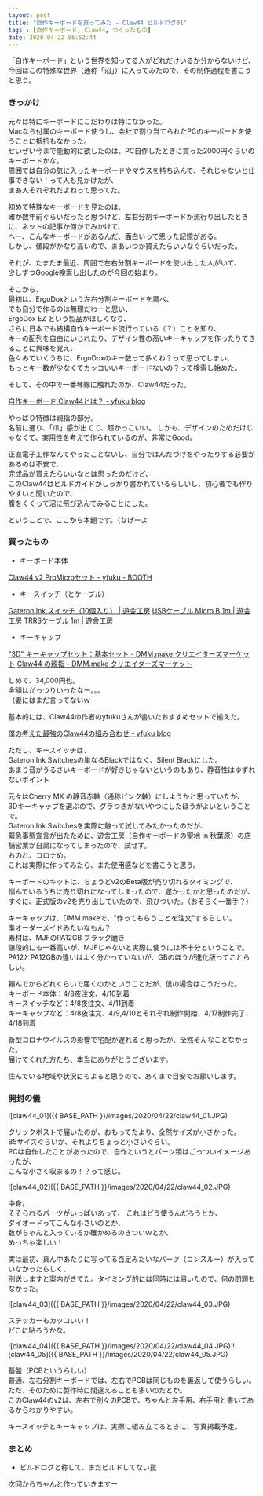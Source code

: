 ```yaml
---
layout: post
title: "自作キーボードを買ってみた - Claw44 ビルドログ01"
tags : [自作キーボード, Claw44, つくったもの]
date: 2020-04-22 06:52:44
---
```



「自作キーボード」という世界を知ってる人がどれだけいるか分からないけど、  
今回はこの特殊な世界（通称「沼」）に入ってみたので、その制作過程を書こうと思う。  


### きっかけ

元々は特にキーボードにこだわりは特になかった。  
Macなら付属のキーボード使うし、会社で割り当てられたPCのキーボードを使うことに抵抗もなかった。  
せいぜい今まで能動的に欲したのは、PC自作したときに買った2000円ぐらいのキーボードかな。  
周囲では自分の気に入ったキーボードやマウスを持ち込んで、それじゃないと仕事できない！って人も見かけたが、  
まあ人それぞれだよねって思ってた。  


初めて特殊なキーボードを見たのは、  
確か数年前ぐらいだったと思うけど、左右分割キーボードが流行り出したときに、ネットの記事か何かでみかけて、  
へー、こんなキーボードがあるんだ、面白いって思った記憶がある。  
しかし、値段がかなり高いので、まあいつか買えたらいいなぐらいだった。  



それが、たまたま最近、周囲で左右分割キーボードを使い出した人がいて、  
少しずつGoogle検索し出したのが今回の始まり。  

そこから、  
最初は、ErgoDoxという左右分割キーボードを調べ、  
でも自分で作るのは無理だわーと思い、  
ErgoDox EZ という製品がほしくなり、  
さらに日本でも結構自作キーボード流行っている（？）ことを知り、  
キーの配列を自由にいじれたり、デザイン性の高いキーキャップを作ったりできることに興味を覚え、  
色々みていくうちに、ErgoDoxのキー数って多くね？って思ってしまい、  
もっとキー数が少なくてカッコいいキーボードないの？って検索し始めた。  



そして、その中で一番琴線に触れたのが、Claw44だった。  


[自作キーボード Claw44とは？ - yfuku blog](https://blog.yfuku.com/entry/claw44)



やっぱり特徴は親指の部分。  
名前に通り、「爪」感が出てて、超かっこいい。
しかも、デザインのためだけじゃなくて、実用性を考えて作られているのが、非常にGood。

正直電子工作なんてやったことないし、自分ではんだづけをやったりする必要があるのは不安で、  
完成品が買えたらいいなとは思ったのだけど、  
このClaw44はビルドガイドがしっかり書かれているらしいし、初心者でも作りやすいと聞いたので、  
腹をくくって沼に飛び込んでみることにした。  


ということで、ここから本題です。（なげーよ  



### 買ったもの


* キーボード本体

[Claw44 v2 ProMicroセット - yfuku - BOOTH](https://yfuku.booth.pm/items/1283873)

* キースイッチ（とケーブル）

[Gateron Ink スイッチ（10個入り） | 遊舎工房](https://yushakobo.jp/shop/gateron-ink-switches/)
[USBケーブル Micro B 1m | 遊舎工房](https://yushakobo.jp/shop/usb_cable_micro_b/)
[TRRSケーブル 1m | 遊舎工房](https://yushakobo.jp/shop/trrs_cable/)


* キーキャップ

["3D" キーキャップセット：基本セット - DMM.make クリエイターズマーケット](https://make.dmm.com/item/1009976/)
[Claw44 の親指 - DMM.make クリエイターズマーケット](https://make.dmm.com/item/1071048/)



しめて、34,000円也。  
金額はがっつりいったなー。。。  
（妻にはまだ言ってないｗ  



基本的には、Claw44の作者のyfukuさんが書いたおすすめセットで揃えた。  

[僕の考えた最強のClaw44の組み合わせ - yfuku blog](https://blog.yfuku.com/entry/claw44_set)


ただし、キースイッチは、  
Gateron Ink Switchesの単なるBlackではなく、Silent Blackにした。  
あまり音がうるさいキーボードが好きじゃないというのもあり、静音性はゆずれないポイント  

元々はCherry MX の静音赤軸（通称ピンク軸）にしようかと思っていたが、  
3Dキーキャップを選ぶので、グラつきがないやつにしたほうがよいということで。  
Gateron Ink Switchesを実際に触って試してみたかったのだが、  
緊急事態宣言が出たために、遊舎工房（自作キーボードの聖地 in 秋葉原）の店舗営業が自粛になってしまったので、試せず。  
おのれ、コロナめ。  
これは実際に作ってみたら、また使用感などを書こうと思う。  


キーボードのキットは、ちょうどv2のBeta版が売り切れるタイミングで、  
悩んでいるうちに売り切れになってしまったので、遅かったかと思ったのだが、  
すぐに、正式版のv2を売り出していたので、飛びついた。（おそらく一番手？）  


キーキャップは、DMM.makeで、"作ってもらうことを注文"するらしい。  
準オーダーメイドみたいなもん？  
素材は、MJFのPA12GB ブラック磨き  
値段的にも一番高いが、MJFじゃないと実際に使うには不十分ということで。  
PA12とPA12GBの違いはよく分かっていないが、GBのほうが進化版ってことらしい。  


頼んでからどれくらいで届くのかということだが、僕の場合はこうだった。  
キーボード本体：4/8夜注文、4/10到着  
キースイッチなど：4/8夜注文、4/11到着  
キーキャップなど：4/8夜注文、4/9,4/10とそれぞれ制作開始、4/17制作完了、4/18到着  

新型コロナウイルスの影響で宅配が遅れると思ったが、全然そんなことなかった。  
届けてくれた方たち、本当にありがとうございます。  

住んでいる地域や状況にもよると思うので、あくまで目安でお願いします。  



### 開封の儀


![claw44_01]({{ BASE_PATH }}/images/2020/04/22/claw44_01.JPG)



クリックポストで届いたのが、おもってたより、全然サイズが小さかった。  
B5サイズぐらいか、それよりちょっと小さいぐらい。  
PCは自作したことがあったので、自作というとパーツ類はごっついイメージあったが、  
こんな小さく収まるの！？って感じ。  




![claw44_02]({{ BASE_PATH }}/images/2020/04/22/claw44_02.JPG)


中身。  
そそられるパーツがいっぱいあって、
これはどう使うんだろうとか、  
ダイオードってこんな小さいのとか、  
数がちゃんと入っているか確かめるのきついｗとか、  
めっちゃ楽しい！  

実は最初、真ん中あたりに写ってる百足みたいなパーツ（コンスルー）が入っていなかったらしく、  
別送しますと案内がきてた。タイミング的には同時には届いたので、何の問題もなかった。  



![claw44_03]({{ BASE_PATH }}/images/2020/04/22/claw44_03.JPG)


ステッカーもカッコいい！  
どこに貼ろうかな。  











![claw44_04]({{ BASE_PATH }}/images/2020/04/22/claw44_04.JPG)
![claw44_05]({{ BASE_PATH }}/images/2020/04/22/claw44_05.JPG)



基盤（PCBというらしい）  
普通、左右分割キーボードでは、左右でPCBは同じものを裏返して使うらしい。  
ただ、そのために製作時に間違えることも多いのだとか。  
このClaw44のv2は、左右で別々のPCBで、ちゃんと左手用、右手用と書いてあるからわかりやすい。  







キースイッチとキーキャップは、実際に組み立てるときに、写真掲載予定。  












### まとめ

* ビルドログと称して、まだビルドしてない罠  

次回からちゃんと作っていきますー  






















